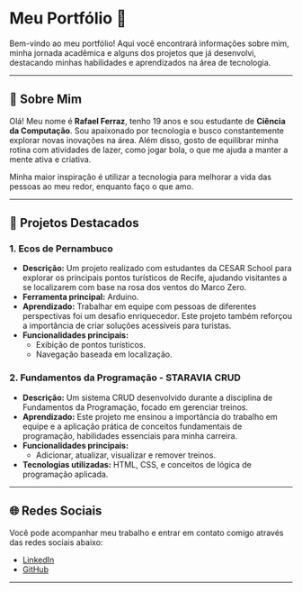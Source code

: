 # Meu Portfólio 🚀

Bem-vindo ao meu portfólio! Aqui você encontrará informações sobre mim, minha jornada acadêmica e alguns dos projetos que já desenvolvi, destacando minhas habilidades e aprendizados na área de tecnologia.

---

## 🌟 Sobre Mim

Olá! Meu nome é **Rafael Ferraz**, tenho 19 anos e sou estudante de **Ciência da Computação**. Sou apaixonado por tecnologia e busco constantemente explorar novas inovações na área. Além disso, gosto de equilibrar minha rotina com atividades de lazer, como jogar bola, o que me ajuda a manter a mente ativa e criativa.

Minha maior inspiração é utilizar a tecnologia para melhorar a vida das pessoas ao meu redor, enquanto faço o que amo.

---

## 📂 Projetos Destacados

### 1. **Ecos de Pernambuco**
- **Descrição:** 
  Um projeto realizado com estudantes da CESAR School para explorar os principais pontos turísticos de Recife, ajudando visitantes a se localizarem com base na rosa dos ventos do Marco Zero.
- **Ferramenta principal:** Arduino.
- **Aprendizado:** 
  Trabalhar em equipe com pessoas de diferentes perspectivas foi um desafio enriquecedor. Este projeto também reforçou a importância de criar soluções acessíveis para turistas.
- **Funcionalidades principais:**
  - Exibição de pontos turísticos.
  - Navegação baseada em localização.

### 2. **Fundamentos da Programação - STARAVIA CRUD**
- **Descrição:** 
  Um sistema CRUD desenvolvido durante a disciplina de Fundamentos da Programação, focado em gerenciar treinos.
- **Aprendizado:** 
  Este projeto me ensinou a importância do trabalho em equipe e a aplicação prática de conceitos fundamentais de programação, habilidades essenciais para minha carreira.
- **Funcionalidades principais:**
  - Adicionar, atualizar, visualizar e remover treinos.
- **Tecnologias utilizadas:** 
  HTML, CSS, e conceitos de lógica de programação aplicada.

---

## 🌐 Redes Sociais

Você pode acompanhar meu trabalho e entrar em contato comigo através das redes sociais abaixo:

- [LinkedIn](https://www.linkedin.com/in/rafael-ferraz-3941bb285/)
- [GitHub](https://github.com/rafaferraz05)

---
